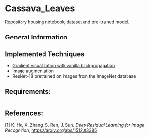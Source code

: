 # Cassava_Leaves
Repository housing notebook, dataset and pre-trained model. 

## General Information

## Implemented Techniques

* [Gradient visualization with vanilla backpropagation](#gradient-visualization)
* Image augmentation
* ResNet-18 pretrained on images from the ImageNet database

## Requirements:
```

```
## References:

[1] K. He, X. Zhang, S. Ren, J. Sun. *Deep Residual Learning for Image Recognition*,
https://arxiv.org/abs/1512.03385
